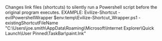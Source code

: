 Changes link files (shortcuts) to silently run a Powershell script before the original program executes.
EXAMPLE: Evilize-Shortcut -evilPowershellWrapper $env:temp\Evilize-Shortcut_Wrapper.ps1 -existingShortcutFileName "C:\Users\joe.smith\AppData\Roaming\Microsoft\Internet Explorer\Quick Launch\User Pinned\TaskBar\paint.lnk"
